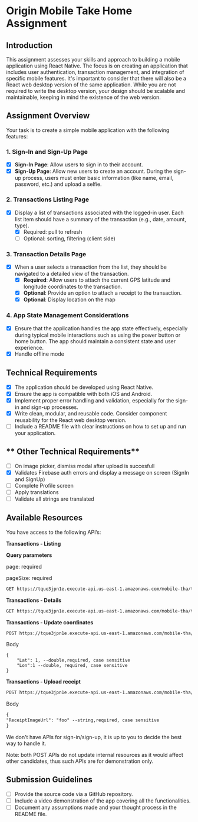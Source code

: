 # Origin Mobile Take Home Assignment

## **Introduction**

This assignment assesses your skills and approach to building a mobile application using React Native. The focus is on creating an application that includes user authentication, transaction management, and integration of specific mobile features. It's important to consider that there will also be a React web desktop version of the same application. While you are not required to write the desktop version, your design should be scalable and maintainable, keeping in mind the existence of the web version.

## **Assignment Overview**

Your task is to create a simple mobile application with the following features:

### **1. Sign-In and Sign-Up Page**

- [x] **Sign-In Page**: Allow users to sign in to their account.
- [x] **Sign-Up Page**: Allow new users to create an account. During the sign-up process, users must enter basic information (like name, email, password, etc.) and upload a selfie.

### **2. Transactions Listing Page**

- [x] Display a list of transactions associated with the logged-in user. Each list item should have a summary of the transaction (e.g., date, amount, type).
  - [x] Required: pull to refresh
  - [ ] Optional: sorting, filtering (client side)

### **3. Transaction Details Page**

- [x] When a user selects a transaction from the list, they should be navigated to a detailed view of the transaction.
  - [x] **Required**: Allow users to attach the current GPS latitude and longitude coordinates to the transaction.
  - [x] **Optional**: Provide an option to attach a receipt to the transaction.
  - [x] **Optional**: Display location on the map

### **4. App State Management Considerations**

- [x] Ensure that the application handles the app state effectively, especially during typical mobile interactions such as using the power button or home button. The app should maintain a consistent state and user experience.
- [x] Handle offline mode

## **Technical Requirements**

- [x] The application should be developed using React Native.
- [x] Ensure the app is compatible with both iOS and Android.
- [x] Implement proper error handling and validation, especially for the sign-in and sign-up processes.
- [x] Write clean, modular, and reusable code. Consider component reusability for the React web desktop version.
- [ ] Include a README file with clear instructions on how to set up and run your application.

## ** Other Technical Requirements**

- [ ] On image picker, dismiss modal after upload is succesfull
- [x] Validates Firebase auth errors and display a message on screen (SignIn and SignUp)
- [ ] Complete Profile screen
- [ ] Apply translations
- [ ] Validate all strings are translated

## Available Resources

You have access to the following API’s:

**Transactions - Listing**

**Query parameters**

page: required

pageSize: required

```markdown
GET https://tque3jpn1e.execute-api.us-east-1.amazonaws.com/mobile-tha/transactions?page=?&pageSize=?
```

**Transactions - Details**

```markdown
GET https://tque3jpn1e.execute-api.us-east-1.amazonaws.com/mobile-tha/transactions/{id}
```

**Transactions - Update coordinates**

```markdown
POST https://tque3jpn1e.execute-api.us-east-1.amazonaws.com/mobile-tha/transactions/{id}/coordinates
```

Body

```
{
    "Lat": 1, --double,required, case sensitive
    "Lon":1 --double, required, case sensitive
}
```

**Transactions - Upload receipt**

```markdown
POST https://tque3jpn1e.execute-api.us-east-1.amazonaws.com/mobile-tha/transactions/{id}/receipt
```

Body

```markdown
{
"ReceiptImageUrl": "foo" --string,required, case sensitive
}
```

We don't have APIs for sign-in/sign-up, it is up to you to decide the best way to handle it.

Note: both POST APIs do not update internal resources as it would affect other candidates, thus such APIs are for demonstration only.

## **Submission Guidelines**

- [ ] Provide the source code via a GitHub repository.
- [ ] Include a video demonstration of the app covering all the functionalities.
- [ ] Document any assumptions made and your thought process in the README file.
